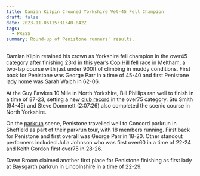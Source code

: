 ```yaml
---
title: Damian Kilpin Crowned Yorkshire Vet-45 Fell Champion
draft: false
date: 2023-11-06T15:31:40.042Z
tags:
  - PRESS
summary: Round-up of Penistone runners' results.
---
```

Damian Kilpin retained his crown as Yorkshire fell champion in the over45 category after finishing 23rd in this year’s [Cop Hill](https://results.pfrac.co.uk/fell-league-2023/cop-hill) fell race in Meltham, a two-lap course with just under 900ft of climbing in muddy conditions. First back for Penistone was George Parr in a time of 45-40 and first Penistone lady home was Sarah Walch in 62-06.

At the Guy Fawkes 10 Mile in North Yorkshire, Bill Phillips ran well to finish in a time of 87-23, setting a new [club record](https://results.pfrac.co.uk/records/) in the over75 category.  Stu Smith (94-45) and Steve Dommett (2:07:26) also completed the scenic course in North Yorkshire.

On the [parkrun](https://results.pfrac.co.uk/parkrun-2023/latest) scene, Penistone travelled well to Concord parkrun in Sheffield as part of their parkrun tour, with 18 members running. First back for Penistone and first overall was George Parr in 18-20. Other standout performers included Julia Johnson who was first over60 in a time of 22-24 and Keith Gordon first over75 in 28-26.

Dawn Broom claimed another first place for Penistone finishing as first lady at Baysgarth parkrun in Lincolnshire in a time of 22-29.